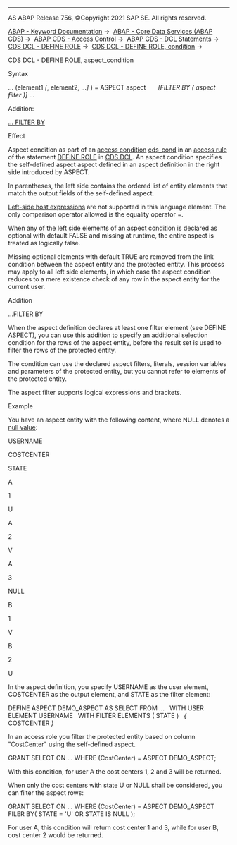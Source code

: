   

* * *

AS ABAP Release 756, ©Copyright 2021 SAP SE. All rights reserved.

[ABAP - Keyword Documentation](javascript:call_link\('abenabap.htm'\)) →  [ABAP - Core Data Services (ABAP CDS)](javascript:call_link\('abencds.htm'\)) →  [ABAP CDS - Access Control](javascript:call_link\('abencds_access_control.htm'\)) →  [ABAP CDS - DCL Statements](javascript:call_link\('abencds_f1_dcl_syntax.htm'\)) →  [CDS DCL - DEFINE ROLE](javascript:call_link\('abencds_f1_define_role.htm'\)) →  [CDS DCL - DEFINE ROLE, condition](javascript:call_link\('abencds_dcl_role_conditions.htm'\)) → 

CDS DCL - DEFINE ROLE, aspect\_condition

Syntax

... (element1 *\[*, element2, ...*\]* ) = ASPECT aspect
      *\[*FILTER BY ( aspect filter )*\]* ...

Addition:

[... FILTER BY](#!ABAP_ONE_ADD@1@)

Effect

Aspect condition as part of an [access condition](javascript:call_link\('abenaccess_condition_glosry.htm'\) "Glossary Entry") [cds\_cond](javascript:call_link\('abencds_dcl_role_cond_expr.htm'\)) in an [access rule](javascript:call_link\('abencds_dcl_role_rules.htm'\)) of the statement [DEFINE ROLE](javascript:call_link\('abencds_f1_define_role.htm'\)) in [CDS DCL](javascript:call_link\('abencds_dcl_glosry.htm'\) "Glossary Entry"). An aspect condition specifies the self-defined aspect aspect defined in an aspect definition in the right side introduced by ASPECT.

In parentheses, the left side contains the ordered list of entity elements that match the output fields of the self-defined aspect.

[Left-side host expressions](javascript:call_link\('abencds_dcl_cond_left_side.htm'\)) are not supported in this language element. The only comparison operator allowed is the equality operator \=.

When any of the left side elements of an aspect condition is declared as optional with default FALSE and missing at runtime, the entire aspect is treated as logically false.

Missing optional elements with default TRUE are removed from the link condition between the aspect entity and the protected entity. This process may apply to all left side elements, in which case the aspect condition reduces to a mere existence check of any row in the aspect entity for the current user.

Addition   

...FILTER BY

When the aspect definition declares at least one filter element (see DEFINE ASPECT), you can use this addition to specify an additional selection condition for the rows of the aspect entity, before the result set is used to filter the rows of the protected entity.

The condition can use the declared aspect filters, literals, session variables and parameters of the protected entity, but you cannot refer to elements of the protected entity.

The aspect filter supports logical expressions and brackets.

Example

You have an aspect entity with the following content, where NULL denotes a [null value](javascript:call_link\('abennull_value_glosry.htm'\) "Glossary Entry"):

USERNAME

COSTCENTER

STATE

A

1

U

A

2

V

A

3

NULL

B

1

V

B

2

U

In the aspect definition, you specify USERNAME as the user element, COSTCENTER as the output element, and STATE as the filter element:

DEFINE ASPECT DEMO\_ASPECT AS SELECT FROM ...
  WITH USER ELEMENT USERNAME
  WITH FILTER ELEMENTS ( STATE )
  *{* COSTCENTER *}*

In an access role you filter the protected entity based on column "CostCenter" using the self-defined aspect.

GRANT SELECT ON ... WHERE (CostCenter) = ASPECT DEMO\_ASPECT;

With this condition, for user A the cost centers 1, 2 and 3 will be returned.

When only the cost centers with state U or NULL shall be considered, you can filter the aspect rows:

GRANT SELECT ON ... WHERE (CostCenter) = ASPECT DEMO\_ASPECT FILER BY( STATE = 'U' OR STATE IS NULL );

For user A, this condition will return cost center 1 and 3, while for user B, cost center 2 would be returned.